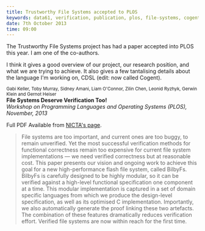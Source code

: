 ```yaml
---
title: Trustworthy File Systems accepted to PLOS
keywords: data61, verification, publication, plos, file-systems, cogent
date: 7th October 2013
time: 09:00
---
```


The Trustworthy File Systems project has had a paper accepted into PLOS this year. I am one of
the co-authors.

I think it gives a good overview of our project, our research position, and what we are trying
to achieve. It also gives a few tantalising details about the language I'm working on, CDSL (edit: now called Cogent).

<small>Gabi Keller, Toby Murray, Sidney Amani, Liam O'Connor, Zilin Chen, Leonid Ryzhyk, Gerwin Klein and Gernot Heiser</small> \
**File Systems Deserve Verification Too!** \
*Workshop on Programming Languages and Operating Systems (PLOS), November, 2013*

Full PDF Available from [NICTA's page](http://www.ssrg.nicta.com.au/projects/TS/filesystems.pml).

> File systems are too important, and current ones are too buggy, to remain unverified. Yet the most 
> successful verification methods for functional correctness remain too expensive for current file 
> system implementations — we need verified correctness but at reasonable cost. This paper presents 
> our vision and ongoing work to achieve this goal for a new high-performance flash file system, 
> called BilbyFs. BilbyFs is carefully designed to be highly modular, so it can be verified against 
> a high-level functional specification one component at a time. This modular implementation is 
> captured in a set of domain specific languages from which we produce the design-level 
> specification, as well as its optimised C implementation. Importantly, we also automatically 
> generate the proof linking these two artefacts. The combination of these features dramatically 
> reduces verification effort. Verified file systems are now within reach for the first time.
